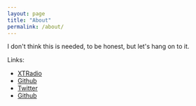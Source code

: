 ```yaml
---
layout: page
title: "About"
permalink: /about/
---
```


I don't think this is needed, to be honest, but let's hang on to it.

Links:
- [XTRadio][xtradio]
- [Github][github]
- [Twitter][twitter]
- [Github][github]

[xtradio]: https://xtradio.org
[github]: https://github.com/akosveres
[twitter]: https://twitter.com/puck
[github]: https://github.com/akosveres
